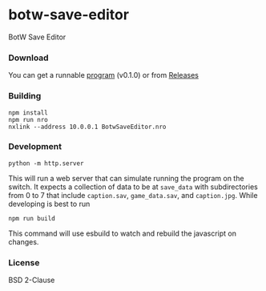 # botw-save-editor
BotW Save Editor

### Download

You can get a runnable [program](https://github.com/savage13/botw-save-editor/releases/download/v0.1.0/BotwSaveEditor.nro) (v0.1.0) or from [Releases](https://github.com/savage13/botw-save-editor/releases)

### Building

    npm install
    npm run nro
    nxlink --address 10.0.0.1 BotwSaveEditor.nro

### Development

    python -m http.server

This will run a web server that can simulate running the program on the switch. It expects a collection of data to be at `save_data` with subdirectories from 0 to 7 that include `caption.sav`, `game_data.sav`, and `caption.jpg`.  While developing is best to run

    npm run build

This command will use esbuild to watch and rebuild the javascript on changes.

### License

BSD 2-Clause 
